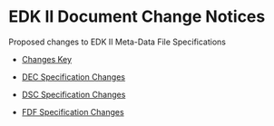 # EDK II Document Change Notices

Proposed changes to EDK II Meta-Data File Specifications

* [Changes Key](DCN_Keys.md)

* [DEC Specification Changes](DecSpec/README.md)

* [DSC Specification Changes](DscSpec/README.md)

* [FDF Specification Changes](FdfSpec/README.md)

